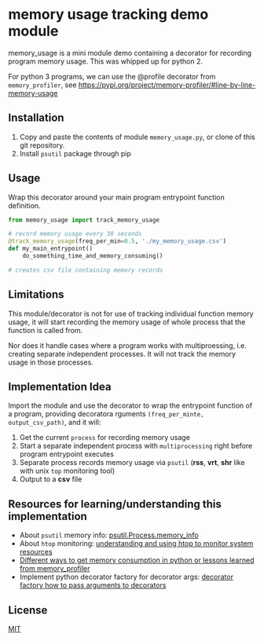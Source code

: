 # memory usage tracking demo module

memory_usage is a mini module demo containing a decorator for recording program
memory usage. This was whipped up for python 2.

For python 3 programs, we can use the @profile decorator from `memory_profiler`, see https://pypi.org/project/memory-profiler/#line-by-line-memory-usage


## Installation
1. Copy and paste the contents of module `memory_usage.py`, or clone of this git repository.
2. Install `psutil` package through pip


## Usage
Wrap this decorator around your main program entrypoint function definition.

``` python
from memory_usage import track_memory_usage

# record memory usage every 30 seconds
@track_memory_usage(freq_per_min=0.5, './my_memory_usage.csv')
def my_main_entrypoint()
    do_something_time_and_memory_consuming()

# creates csv file containing memory records
```

## Limitations
This module/decorator is not for use of tracking individual function memory usage, it will start recording the memory usage of whole process that the function is called from.

Nor does it handle cases where a program works with multiproessing, i.e. creating separate independent processes. It will not track the memory usage in those processes.

## Implementation Idea
Import the module and use the decorator to wrap the entrypoint function of a
program, providing decoratora rguments `(freq_per_minte, output_csv_path)`, and
it will:
 1. Get the current `process` for recording memory usage
 1. Start a separate independent process with `multiprocessing` right before program
    entrypoint executes
 1. Separate process records memory usage via `psutil` (**rss**, **vrt**,
   **shr** like with unix `top` monitoring tool)
 1. Output to a **csv** file

## Resources for learning/understanding this implementation
 - About `psutil` memory info: [psutil.Process.memory_info](https://psutil.readthedocs.io/en/latest/index.html#psutil.Process.memory_info)
- About `htop` monitoring: [understanding and using htop to monitor system resources](https://www.deonsworld.co.za/2012/12/20/understanding-and-using-htop-monitor-system-resources/)
- [Different ways to get memory consumption in python or lessons learned from memory_profiler](http://fa.bianp.net/blog/2013/different-ways-to-get-memory-consumption-or-lessons-learned-from-memory_profiler/)
- Implement python decorator factory for decorator args: [decorator factory how to pass arguments to decorators](https://dev.to/rohitsanj/decorator-factory-how-to-pass-arguments-to-decorators-3a19)

## License
[MIT](LICENSE)
